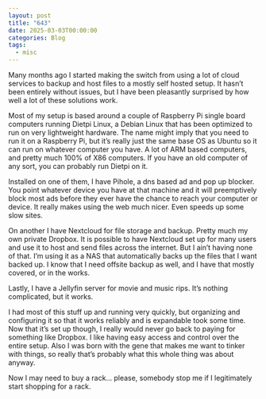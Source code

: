 ```yaml
---
layout: post
title: "643"
date: 2025-03-03T00:00:00
categories: Blog
tags:
  - misc
---
```

Many months ago I started making the switch from using a lot of cloud services to backup and host files to a mostly self hosted setup. It hasn’t been entirely without issues, but I have been pleasantly surprised by how well a lot of these solutions work.

Most of my setup is based around a couple of Raspberry Pi single board computers running Dietpi Linux, a Debian Linux that has been optimized to run on very lightweight hardware. The name might imply that you need to run it on a Raspberry Pi, but it’s really just the same base OS as Ubuntu so it can run on whatever computer you have. A lot of ARM based computers, and pretty much 100% of X86 computers. If you have an old computer of any sort, you can probably run Dietpi on it.

Installed on one of them, I have Pihole, a dns based ad and pop up blocker. You point whatever device you have at that machine and it will preemptively block most ads before they ever have the chance to reach your computer or device. It really makes using the web much nicer. Even speeds up some slow sites.

On another I have Nextcloud for file storage and backup. Pretty much my own private Dropbox. It is possible to have Nextcloud set up for many users and use it to host and send files across the internet. But I ain’t having none of that. I’m using it as a NAS that automatically backs up the files that I want backed up. I know that I need offsite backup as well, and I have that mostly covered, or in the works.

Lastly, I have a Jellyfin server for movie and music rips. It’s nothing complicated, but it works.

I had most of this stuff up and running very quickly, but organizing and configuring it so that it works reliably and is expandable took some time. Now that it’s set up though, I really would never go back to paying for something like Dropbox. I like having easy access and control over the entire setup. Also I was born with the gene that makes me want to tinker with things, so really that’s probably what this whole thing was about anyway. 

Now I may need to buy a rack… please, somebody stop me if I legitimately start shopping for a rack.
